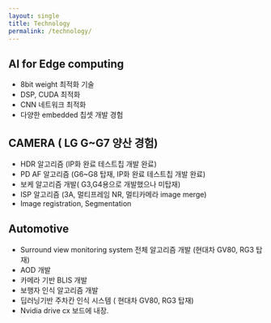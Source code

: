 ```yaml
---
layout: single
title: Technology
permalink: /technology/
---
```


## AI for Edge computing

- 8bit  weight 최적화 기술
- DSP, CUDA 최적화
- CNN 네트워크 최적화
- 다양한 embedded 칩셋 개발 경험

## CAMERA ( LG G~G7 양산 경험)
- HDR 알고리즘   (IP화 완료 테스트칩 개발 완료)   
- PD AF 알고리즘 (G6~G8 탑재, IP화 완료 테스트칩 개발 완료)
- 보케 알고리즘 개발( G3,G4용으로 개발했으나 미탑재)
- ISP  알고리즘 (3A, 멀티프레임 NR, 멀티카메라 image merge)
- Image registration, Segmentation

## Automotive
- Surround view monitoring system 전체 알고리즘 개발 (현대차 GV80, RG3 탑재)
- AOD 개발 
- 카메라 기반 BLIS 개발
- 보행자 인식 알고리즘 개발
- 딥러닝기반 주차칸 인식 시스템 (  현대차 GV80, RG3 탑재)
- Nvidia drive cx 보드에 내장.

